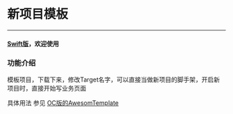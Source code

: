 # 新项目模板
---
#### [Swift版](https://github.com/maltsugar/Awesome_Swift)，欢迎使用

### 功能介绍

模板项目，下载下来，修改Target名字，可以直接当做新项目的脚手架，开启新项目时，直接开始写业务页面

具体用法 参见 [OC版的AwesomTemplate](https://github.com/maltsugar/AwesomTemplate)

